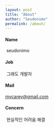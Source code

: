 ```yaml
---
layout: post
title: "About"
author: "Seudonimo"
permalink: /about/
---
```


#### Name 

​	seudonimo

#### Job

​	그래도 개발자

#### Mail
  mycarey@gmail.com
#### Concern

​	현실적인 어려움 해결
